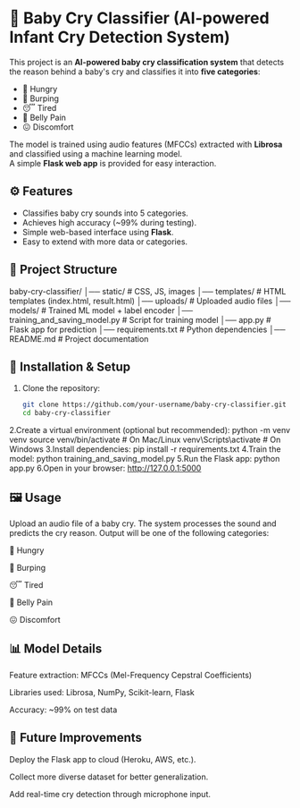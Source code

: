 # 👶 Baby Cry Classifier (AI-powered Infant Cry Detection System)

This project is an **AI-powered baby cry classification system** that detects the reason behind a baby's cry and classifies it into **five categories**:

- 🍼 Hungry  
- 💨 Burping  
- 😴 Tired  
- 🤰 Belly Pain  
- 😖 Discomfort  

The model is trained using audio features (MFCCs) extracted with **Librosa** and classified using a machine learning model.  
A simple **Flask web app** is provided for easy interaction.

## ⚙️ Features
- Classifies baby cry sounds into 5 categories.  
- Achieves high accuracy (~99% during testing).  
- Simple web-based interface using **Flask**.  
- Easy to extend with more data or categories.  

## 📂 Project Structure
baby-cry-classifier/
│── static/ # CSS, JS, images
│── templates/ # HTML templates (index.html, result.html)
│── uploads/ # Uploaded audio files
│── models/ # Trained ML model + label encoder
│── training_and_saving_model.py # Script for training model
│── app.py # Flask app for prediction
│── requirements.txt # Python dependencies
│── README.md # Project documentation


## 🔧 Installation & Setup

1. Clone the repository:
   ```bash
   git clone https://github.com/your-username/baby-cry-classifier.git
   cd baby-cry-classifier
2.Create a virtual environment (optional but recommended):
python -m venv venv
source venv/bin/activate   # On Mac/Linux
venv\Scripts\activate      # On Windows
3.Install dependencies:
pip install -r requirements.txt
4.Train the model:
python training_and_saving_model.py
5.Run the Flask app:
python app.py
6.Open in your browser:
http://127.0.0.1:5000


## 🖼️ Usage

Upload an audio file of a baby cry.
The system processes the sound and predicts the cry reason.
Output will be one of the following categories:

🍼 Hungry

💨 Burping

😴 Tired

🤰 Belly Pain

😖 Discomfort

## 📊 Model Details

Feature extraction: MFCCs (Mel-Frequency Cepstral Coefficients)

Libraries used: Librosa, NumPy, Scikit-learn, Flask

Accuracy: ~99% on test data

## 🚀 Future Improvements

Deploy the Flask app to cloud (Heroku, AWS, etc.).

Collect more diverse dataset for better generalization.

Add real-time cry detection through microphone input.
